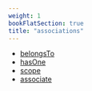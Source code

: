 ```yaml
---
weight: 1
bookFlatSection: true
title: "associations"
---
```


- [belongsTo](./belongsTo)
- [hasOne](./hasOne)
- [scope](./scope)
- [associate](./associate)

